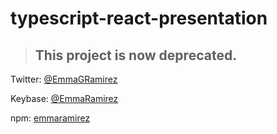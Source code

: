 # typescript-react-presentation

> ## This project is now deprecated.


Twitter: [@EmmaGRamirez](https://twitter.com/EmmaGRamirez)

Keybase: [@EmmaRamirez](https://keybase.io/emmaramirez)

npm: [emmaramirez](https://www.npmjs.com/~emmaramirez)
